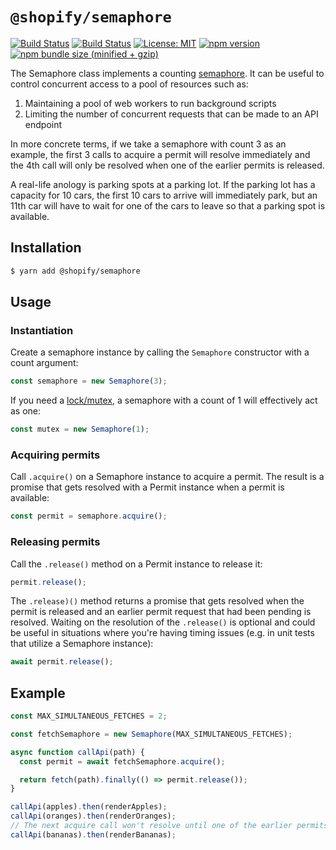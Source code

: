 # `@shopify/semaphore`

[![Build Status](https://github.com/Shopify/quilt/workflows/Node-CI/badge.svg?branch=master)](https://github.com/Shopify/quilt/actions?query=workflow%3ANode-CI)
[![Build Status](https://github.com/Shopify/quilt/workflows/Ruby-CI/badge.svg?branch=master)](https://github.com/Shopify/quilt/actions?query=workflow%3ARuby-CI)
[![License: MIT](https://img.shields.io/badge/License-MIT-green.svg)](LICENSE.md) [![npm version](https://badge.fury.io/js/%40shopify%2Fsemaphore.svg)](https://badge.fury.io/js/%40shopify%2Fsemaphore.svg) [![npm bundle size (minified + gzip)](https://img.shields.io/bundlephobia/minzip/@shopify/semaphore.svg)](https://img.shields.io/bundlephobia/minzip/@shopify/semaphore.svg)

The Semaphore class implements a counting [semaphore](<https://en.wikipedia.org/wiki/Semaphore_(programming)>).
It can be useful to control concurrent access to a pool of resources such as:

1. Maintaining a pool of web workers to run background scripts
2. Limiting the number of concurrent requests that can be made to an API endpoint

In more concrete terms, if we take a semaphore with count 3 as an example, the first 3 calls to acquire a permit will resolve immediately and the 4th call will only be resolved when one of the earlier permits is released.

A real-life anology is parking spots at a parking lot. If the parking lot has a capacity for 10 cars, the first 10 cars to arrive will immediately park, but an 11th car will have to wait for one of the cars to leave so that a parking spot is available.

## Installation

```bash
$ yarn add @shopify/semaphore
```

## Usage

### Instantiation

Create a semaphore instance by calling the `Semaphore` constructor with a count argument:

```typescript
const semaphore = new Semaphore(3);
```

If you need a [lock/mutex](<https://en.wikipedia.org/wiki/Lock_(computer_science)>), a semaphore with a count of 1 will effectively act as one:

```typescript
const mutex = new Semaphore(1);
```

### Acquiring permits

Call `.acquire()` on a Semaphore instance to acquire a permit. The result is a promise that gets resolved with a Permit instance when a permit is available:

```typescript
const permit = semaphore.acquire();
```

### Releasing permits

Call the `.release()` method on a Permit instance to release it:

```typescript
permit.release();
```

The `.release)()` method returns a promise that gets resolved when the permit is released and an earlier permit request that had been pending is resolved. Waiting on the resolution of the `.release()` is optional and could be useful in situations where you're having timing issues (e.g. in unit tests that utilize a Semaphore instance):

```typescript
await permit.release();
```

## Example

```typescript
const MAX_SIMULTANEOUS_FETCHES = 2;

const fetchSemaphore = new Semaphore(MAX_SIMULTANEOUS_FETCHES);

async function callApi(path) {
  const permit = await fetchSemaphore.acquire();

  return fetch(path).finally(() => permit.release());
}

callApi(apples).then(renderApples);
callApi(oranges).then(renderOranges);
// The next acquire call won't resolve until one of the earlier permits is released
callApi(bananas).then(renderBananas);
```
